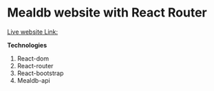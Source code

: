 # Mealdb website with React Router
[Live website Link:](https://mealdb-restaurant-react-router-devtabibur.netlify.app/)

**Technologies**
1. React-dom
2. React-router
3. React-bootstrap
4. Mealdb-api
